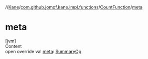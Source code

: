 //[Kane](../../index.md)/[com.github.jomof.kane.impl.functions](../index.md)/[CountFunction](index.md)/[meta](meta.md)



# meta  
[jvm]  
Content  
open override val [meta](meta.md): [SummaryOp](../../com.github.jomof.kane.impl/-summary-op/index.md)  



